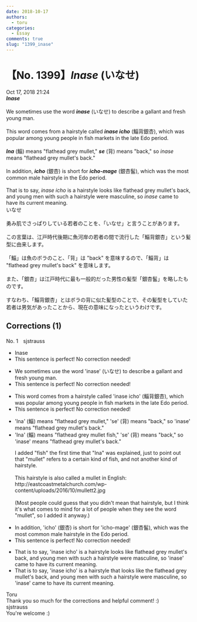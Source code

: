 ```yaml
---
date: 2018-10-17
authors:
  - toru
categories:
  - Essay
comments: true
slug: "1399_inase"
---
```


# 【No. 1399】<strong><em>Inase</em></strong> (いなせ)
<div class="date">Oct 17, 2018 21:24</div>
<div id="post"><div id="body_show_ori">
<strong><em>Inase</em></strong><br/><br/>We sometimes use the word <strong><em>inase</em></strong> (いなせ) to describe a gallant and fresh young man.<br/><br/>This word comes from a hairstyle called <strong><em>inase icho</em></strong> (鯔背銀杏), which was popular among young people in fish markets in the late Edo period.<br/><br/><strong><em>Ina</em></strong> (鯔) means "flathead grey mullet," <strong><em>se</em></strong> (背) means "back," so <em>inase</em> means "flathead grey mullet's back."<br/><br/>In addition, <strong><em>icho</em></strong> (銀杏) is short for <strong><em>icho-mage</em></strong> (銀杏髷), which was the most common male hairstyle in the Edo period.<br/><br/>That is to say, <em>inase icho</em> is a hairstyle looks like flathead grey mullet's back, and young men with such a hairstyle were masculine, so <em>inase</em> came to have its current meaning.
</div></div>

<!-- more -->

<div id="post_ja"><div id="body_show_mo">
いなせ<br/><br/>勇み肌でさっぱりしている若者のことを、「いなせ」と言うことがあります。<br/><br/>この言葉は、江戸時代後期に魚河岸の若者の間で流行した「鯔背銀杏」という髪型に由来します。<br/><br/>「鯔」は魚のボラのこと、「背」は "back" を意味するので、「鯔背」は "flathead grey mullet's back"  を意味します。<br/><br/>また、「銀杏」は江戸時代に最も一般的だった男性の髪型「銀杏髷」を略したものです。<br/><br/>すなわち、「鯔背銀杏」とはボラの背に似た髪型のことで、その髪型をしていた若者は男気があったことから、現在の意味になったというわけです。
</div></div>

## Corrections (1)
<div id="block"><div class="first_name"> No. 1　<span class="just_name">sjstrauss</span></div><div id="block2">
<ul class="correction_field">
<li class="incorrect">Inase</li>
<li class="corrected perfect">This sentence is perfect! No correction needed!</li>
</ul>
<ul class="correction_field">
<li class="incorrect">We sometimes use the word 'inase' (いなせ) to describe a gallant and fresh young man.</li>
<li class="corrected perfect">This sentence is perfect! No correction needed!</li>
</ul>
<ul class="correction_field">
<li class="incorrect">This word comes from a hairstyle called 'inase icho' (鯔背銀杏), which was popular among young people in fish markets in the late Edo period.</li>
<li class="corrected perfect">This sentence is perfect! No correction needed!</li>
</ul>
<ul class="correction_field">
<li class="incorrect">'Ina' (鯔) means "flathead grey mullet," 'se' (背) means "back," so 'inase' means "flathead grey mullet's back."</li>
<li class="corrected correct">
'Ina' (鯔) means "flathead grey mullet fish," 'se' (背) means "back," so 'inase' means "flathead grey mullet's back."
<p class="correction_comment">I added "fish" the first time that "Ina" was explained, just to point out that "mullet" refers to a certain kind of fish, and not another kind of hairstyle. <br/><br/>This hairstyle is also called a mullet in English: http://eastcoastmetalchurch.com/wp-content/uploads/2016/10/mullett2.jpg<br/><br/>(Most people could guess that you didn't mean that hairstyle, but I think it's what comes to mind for a lot of people when they see the word "mullet", so I added it anyway.)</p>
</li>
</ul>
<ul class="correction_field">
<li class="incorrect">In addition, 'icho' (銀杏) is short for 'icho-mage' (銀杏髷), which was the most common male hairstyle in the Edo period.</li>
<li class="corrected perfect">This sentence is perfect! No correction needed!</li>
</ul>
<ul class="correction_field">
<li class="incorrect">That is to say, 'inase icho' is a hairstyle looks like flathead grey mullet's back, and young men with such a hairstyle were masculine, so 'inase' came to have its current meaning.</li>
<li class="corrected correct">
That is to say, 'inase icho' is a hairstyle that looks like the flathead grey mullet's back, and young men with such a hairstyle were masculine, so 'inase' came to have its current meaning.
</li>
</ul>
</div><div class="name"><span class="just_name">Toru</span><br>
Thank you so much for the corrections and helpful comment! :)
</div>
<div class="name"><span class="just_name">sjstrauss</span><br>
You're welcome :)
</div>
</div>
